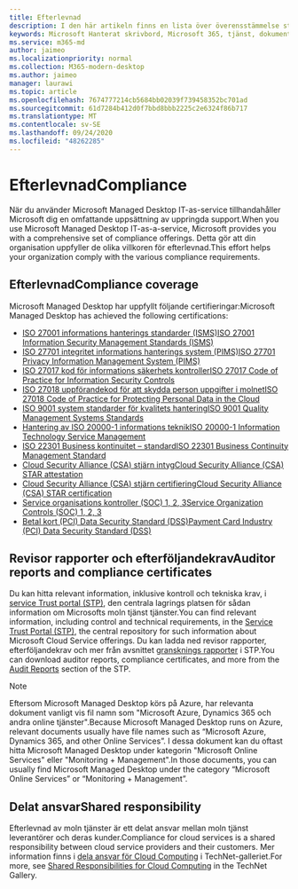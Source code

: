 ```yaml
---
title: Efterlevnad
description: I den här artikeln finns en lista över överensstämmelse standarder som är relevanta för Microsoft Managed Desktop.
keywords: Microsoft Hanterat skrivbord, Microsoft 365, tjänst, dokumentation
ms.service: m365-md
author: jaimeo
ms.localizationpriority: normal
ms.collection: M365-modern-desktop
ms.author: jaimeo
manager: laurawi
ms.topic: article
ms.openlocfilehash: 7674777214cb5684bb02039f739458352bc701ad
ms.sourcegitcommit: 61d7284b412d0f7bbd8bbb2225c2e6324f86b717
ms.translationtype: MT
ms.contentlocale: sv-SE
ms.lasthandoff: 09/24/2020
ms.locfileid: "48262285"
---
```

# <a name="compliance"></a><span data-ttu-id="3919e-104">Efterlevnad</span><span class="sxs-lookup"><span data-stu-id="3919e-104">Compliance</span></span>

<span data-ttu-id="3919e-105">När du använder Microsoft Managed Desktop IT-as-service tillhandahåller Microsoft dig en omfattande uppsättning av uppringda support.</span><span class="sxs-lookup"><span data-stu-id="3919e-105">When you use Microsoft Managed Desktop IT-as-a-service, Microsoft provides you with a comprehensive set of compliance offerings.</span></span> <span data-ttu-id="3919e-106">Detta gör att din organisation uppfyller de olika villkoren för efterlevnad.</span><span class="sxs-lookup"><span data-stu-id="3919e-106">This effort helps your organization comply with the various compliance requirements.</span></span>

## <a name="compliance-coverage"></a><span data-ttu-id="3919e-107">Efterlevnad</span><span class="sxs-lookup"><span data-stu-id="3919e-107">Compliance coverage</span></span>

<span data-ttu-id="3919e-108">Microsoft Managed Desktop har uppfyllt följande certifieringar:</span><span class="sxs-lookup"><span data-stu-id="3919e-108">Microsoft Managed Desktop has achieved the following certifications:</span></span>

- [<span data-ttu-id="3919e-109">ISO 27001 informations hanterings standarder (ISMS)</span><span class="sxs-lookup"><span data-stu-id="3919e-109">ISO 27001 Information Security Management Standards (ISMS)</span></span>](../../compliance/offering-ISO-27001.md)
- [<span data-ttu-id="3919e-110">ISO 27701 integritet informations hanterings system (PIMS)</span><span class="sxs-lookup"><span data-stu-id="3919e-110">ISO 27701 Privacy Information Management System (PIMS)</span></span>](../../compliance/offering-iso-27701.md)
- [<span data-ttu-id="3919e-111">ISO 27017 kod för informations säkerhets kontroller</span><span class="sxs-lookup"><span data-stu-id="3919e-111">ISO 27017 Code of Practice for Information Security Controls</span></span>](../../compliance/offering-ISO-27017.md)
- [<span data-ttu-id="3919e-112">ISO 27018 uppförandekod för att skydda person uppgifter i molnet</span><span class="sxs-lookup"><span data-stu-id="3919e-112">ISO 27018 Code of Practice for Protecting Personal Data in the Cloud</span></span>](../../compliance/offering-ISO-27018.md)
- [<span data-ttu-id="3919e-113">ISO 9001 system standarder för kvalitets hantering</span><span class="sxs-lookup"><span data-stu-id="3919e-113">ISO 9001 Quality Management Systems Standards</span></span>](../../compliance/offering-ISO-9001.md)
- [<span data-ttu-id="3919e-114">Hantering av ISO 20000-1 informations teknik</span><span class="sxs-lookup"><span data-stu-id="3919e-114">ISO 20000-1 Information Technology Service Management</span></span>](../../compliance/offering-ISO-20000-1-2011.md)
- [<span data-ttu-id="3919e-115">ISO 22301 Business kontinuitet – standard</span><span class="sxs-lookup"><span data-stu-id="3919e-115">ISO 22301 Business Continuity Management Standard</span></span>](../../compliance/offering-ISO-22301.md)
- [<span data-ttu-id="3919e-116">Cloud Security Alliance (CSA) stjärn intyg</span><span class="sxs-lookup"><span data-stu-id="3919e-116">Cloud Security Alliance (CSA) STAR attestation</span></span>](../../compliance/offering-CSA-STAR-Attestation.md)
- [<span data-ttu-id="3919e-117">Cloud Security Alliance (CSA) stjärn certifiering</span><span class="sxs-lookup"><span data-stu-id="3919e-117">Cloud Security Alliance (CSA) STAR certification</span></span>](../../compliance/offering-CSA-Star-Certification.md)
- [<span data-ttu-id="3919e-118">Service organisations kontroller (SOC) 1, 2, 3</span><span class="sxs-lookup"><span data-stu-id="3919e-118">Service Organization Controls (SOC) 1, 2, 3</span></span>](../../compliance/offering-SOC.md)
- [<span data-ttu-id="3919e-119">Betal kort (PCI) Data Security Standard (DSS)</span><span class="sxs-lookup"><span data-stu-id="3919e-119">Payment Card Industry (PCI) Data Security Standard (DSS)</span></span>](../../compliance/offering-PCI-DSS.md)

## <a name="auditor-reports-and-compliance-certificates"></a><span data-ttu-id="3919e-120">Revisor rapporter och efterföljandekrav</span><span class="sxs-lookup"><span data-stu-id="3919e-120">Auditor reports and compliance certificates</span></span>

<span data-ttu-id="3919e-121">Du kan hitta relevant information, inklusive kontroll och tekniska krav, i [service Trust portal (STP)](https://servicetrust.microsoft.com/), den centrala lagrings platsen för sådan information om Microsofts moln tjänst tjänster.</span><span class="sxs-lookup"><span data-stu-id="3919e-121">You can find relevant information, including control and technical requirements, in the [Service Trust Portal (STP)](https://servicetrust.microsoft.com/), the central repository for such information about Microsoft Cloud Service offerings.</span></span> <span data-ttu-id="3919e-122">Du kan ladda ned revisor rapporter, efterföljandekrav och mer från avsnittet [gransknings rapporter](https://servicetrust.microsoft.com/ViewPage/MSComplianceGuide) i STP.</span><span class="sxs-lookup"><span data-stu-id="3919e-122">You can download auditor reports, compliance certificates, and more from the [Audit Reports](https://servicetrust.microsoft.com/ViewPage/MSComplianceGuide) section of the STP.</span></span>

> [!NOTE]
> <span data-ttu-id="3919e-123">Eftersom Microsoft Managed Desktop körs på Azure, har relevanta dokument vanligt vis fil namn som "Microsoft Azure, Dynamics 365 och andra online tjänster".</span><span class="sxs-lookup"><span data-stu-id="3919e-123">Because Microsoft Managed Desktop runs on Azure, relevant documents usually have file names such as “Microsoft Azure, Dynamics 365, and other Online Services”.</span></span> <span data-ttu-id="3919e-124">I dessa dokument kan du oftast hitta Microsoft Managed Desktop under kategorin "Microsoft Online Services" eller "Monitoring + Management".</span><span class="sxs-lookup"><span data-stu-id="3919e-124">In those documents, you can usually find Microsoft Managed Desktop under the category “Microsoft Online Services” or “Monitoring + Management”.</span></span>

## <a name="shared-responsibility"></a><span data-ttu-id="3919e-125">Delat ansvar</span><span class="sxs-lookup"><span data-stu-id="3919e-125">Shared responsibility</span></span>

<span data-ttu-id="3919e-126">Efterlevnad av moln tjänster är ett delat ansvar mellan moln tjänst leverantörer och deras kunder.</span><span class="sxs-lookup"><span data-stu-id="3919e-126">Compliance for cloud services is a shared responsibility between cloud service providers and their customers.</span></span> <span data-ttu-id="3919e-127">Mer information finns i [dela ansvar för Cloud Computing](https://gallery.technet.microsoft.com/Shared-Responsibilities-81d0ff91) i TechNet-galleriet.</span><span class="sxs-lookup"><span data-stu-id="3919e-127">For more, see [Shared Responsibilities for Cloud Computing](https://gallery.technet.microsoft.com/Shared-Responsibilities-81d0ff91) in the TechNet Gallery.</span></span>
